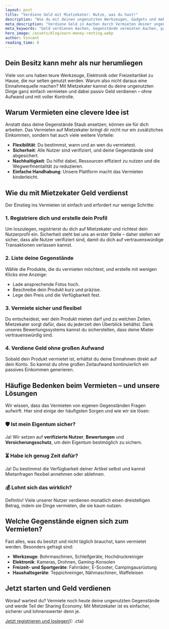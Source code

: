 ```yaml
---
layout: post
title: "Verdiene Geld mit Mietzekater: Nutze, was du hast!"
description: "Wie du mit deinen ungenutzten Werkzeugen, Gadgets und mehr ein passives Einkommen erzielst."
meta_description: "Verdiene Geld in Aachen durch Vermieten deiner ungenutzten Gegenstände ✓ Passives Einkommen ✓ Flexible Vermietung ✓ Volle Kontrolle. Entdecke, wie einfach Vermieten mit Mietzekater ist."
meta_keywords: "Geld verdienen Aachen, Gegenstände vermieten Aachen, passives Einkommen, Mietzekater Aachen, Verleihplattform, Werkzeuge vermieten, Elektronik vermieten, lokales Sharing"
hero_image: /assets/blog/earn-money-renting.webp
author: Vincent
reading_time: 8
---
```


## Dein Besitz kann mehr als nur herumliegen

Viele von uns haben teure Werkzeuge, Elektronik oder Freizeitartikel zu Hause, die nur selten genutzt werden. Warum also nicht daraus eine Einnahmequelle machen? Mit Mietzekater kannst du deine ungenutzten Dinge ganz einfach vermieten und dabei passiv Geld verdienen – ohne Aufwand und mit voller Kontrolle.

## Warum Vermieten eine clevere Idee ist

Anstatt dass deine Gegenstände Staub ansetzen, können sie für dich arbeiten. Das Vermieten auf Mietzekater bringt dir nicht nur ein zusätzliches Einkommen, sondern hat auch viele weitere Vorteile:

- **Flexibilität**: Du bestimmst, wann und an wen du vermietest.
- **Sicherheit**: Alle Nutzer sind verifiziert, und deine Gegenstände sind abgesichert.
- **Nachhaltigkeit**: Du hilfst dabei, Ressourcen effizient zu nutzen und die Wegwerfmentalität zu reduzieren.
- **Einfache Handhabung**: Unsere Plattform macht das Vermieten kinderleicht.

## Wie du mit Mietzekater Geld verdienst

Der Einstieg ins Vermieten ist einfach und erfordert nur wenige Schritte:

### 1. Registriere dich und erstelle dein Profil

Um loszulegen, registrierst du dich auf Mietzekater und richtest dein Nutzerprofil ein. Sicherheit steht bei uns an erster Stelle – daher stellen wir sicher, dass alle Nutzer verifiziert sind, damit du dich auf vertrauenswürdige Transaktionen verlassen kannst.

### 2. Liste deine Gegenstände

Wähle die Produkte, die du vermieten möchtest, und erstelle mit wenigen Klicks eine Anzeige:
- Lade ansprechende Fotos hoch.
- Beschreibe dein Produkt kurz und präzise.
- Lege den Preis und die Verfügbarkeit fest.

### 3. Vermiete sicher und flexibel

Du entscheidest, wer dein Produkt mieten darf und zu welchen Zeiten. Mietzekater sorgt dafür, dass du jederzeit den Überblick behältst. Dank unseres Bewertungssystems kannst du sicherstellen, dass deine Mieter vertrauenswürdig sind.

### 4. Verdiene Geld ohne großen Aufwand

Sobald dein Produkt vermietet ist, erhältst du deine Einnahmen direkt auf dein Konto. So kannst du ohne großen Zeitaufwand kontinuierlich ein passives Einkommen generieren.

## Häufige Bedenken beim Vermieten – und unsere Lösungen

Wir wissen, dass das Vermieten von eigenen Gegenständen Fragen aufwirft. Hier sind einige der häufigsten Sorgen und wie wir sie lösen:

### 🛡 Ist mein Eigentum sicher?
Ja! Wir setzen auf **verifizierte Nutzer**, **Bewertungen** und **Versicherungsschutz**, um dein Eigentum bestmöglich zu sichern.

### ⏳ Habe ich genug Zeit dafür?
Ja! Du bestimmst die Verfügbarkeit deiner Artikel selbst und kannst Mietanfragen flexibel annehmen oder ablehnen.

### 💰 Lohnt sich das wirklich?
Definitiv! Viele unserer Nutzer verdienen monatlich einen dreistelligen Betrag, indem sie Dinge vermieten, die sie kaum nutzen.

## Welche Gegenstände eignen sich zum Vermieten?

Fast alles, was du besitzt und nicht täglich brauchst, kann vermietet werden. Besonders gefragt sind:
- **Werkzeuge**: Bohrmaschinen, Schleifgeräte, Hochdruckreiniger
- **Elektronik**: Kameras, Drohnen, Gaming-Konsolen
- **Freizeit- und Sportgeräte**: Fahrräder, E-Scooter, Campingausrüstung
- **Haushaltsgeräte**: Teppichreiniger, Nähmaschinen, Waffeleisen

## Jetzt starten und Geld verdienen

Worauf wartest du? Vermiete noch heute deine ungenutzten Gegenstände und werde Teil der Sharing Economy. Mit Mietzekater ist es einfacher, sicherer und lohnenswerter denn je.

[Jetzt registrieren und loslegen!](#cta){: .cta}
